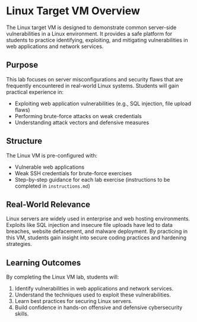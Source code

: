 # Linux Target VM Overview

The Linux target VM is designed to demonstrate common server-side vulnerabilities in a Linux environment. It provides a safe platform for students to practice identifying, exploiting, and mitigating vulnerabilities in web applications and network services.

## Purpose
This lab focuses on server misconfigurations and security flaws that are frequently encountered in real-world Linux systems. Students will gain practical experience in:

- Exploiting web application vulnerabilities (e.g., SQL injection, file upload flaws)
- Performing brute-force attacks on weak credentials
- Understanding attack vectors and defensive measures

## Structure
The Linux VM is pre-configured with:
- Vulnerable web applications
- Weak SSH credentials for brute-force exercises
- Step-by-step guidance for each lab exercise (instructions to be completed in `instructions.md`)

## Real-World Relevance
Linux servers are widely used in enterprise and web hosting environments. Exploits like SQL injection and insecure file uploads have led to data breaches, website defacement, and malware deployment. By practicing in this VM, students gain insight into secure coding practices and hardening strategies.

## Learning Outcomes
By completing the Linux VM lab, students will:
1. Identify vulnerabilities in web applications and network services.
2. Understand the techniques used to exploit these vulnerabilities.
3. Learn best practices for securing Linux servers.
4. Build confidence in hands-on offensive and defensive cybersecurity skills.

